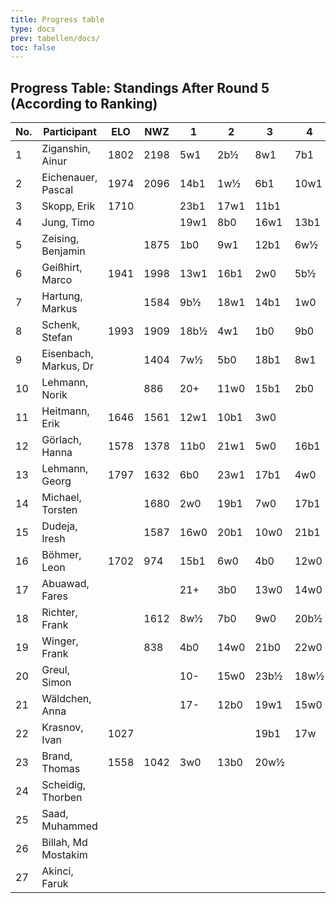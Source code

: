```yaml
---
title: Progress table
type: docs
prev: tabellen/docs/
toc: false
---
```


## Progress Table: Standings After Round 5 (According to Ranking)

| No. | Participant          | ELO  | NWZ  | 1   | 2   | 3   | 4   | 5   | Points | BH   | SB   |
|-----|----------------------|------|------|-----|-----|-----|-----|-----|--------|------|------|
| 1   | Ziganshin, Ainur     | 1802 | 2198 | 5w1 | 2b½ | 8w1 | 7b1 | 3+  | 4.5    | 16.0 | 14.00|
| 2   | Eichenauer, Pascal   | 1974 | 2096 | 14b1| 1w½ | 6b1 | 10w1| 4b  | 3.5    | 16.0 | 9.50 |
| 3   | Skopp, Erik          | 1710 |      | 23b1| 17w1| 11b1|     | 1-  | 3.0    | 14.0 | 5.50 |
| 4   | Jung, Timo           |      |      | 19w1| 8b0 | 16w1| 13b1| 2w  | 3.0    | 11.0 | 4.50 |
| 5   | Zeising, Benjamin    |      | 1875 | 1b0 | 9w1 | 12b1| 6w½ | 7b  | 2.5    | 15.5 | 6.50 |
| 6   | Geißhirt, Marco      | 1941 | 1998 | 13w1| 16b1| 2w0 | 5b½ | 9w  | 2.5    | 14.5 | 5.50 |
| 7   | Hartung, Markus      |      | 1584 | 9b½ | 18w1| 14b1| 1w0 | 5w  | 2.5    | 14.5 | 5.50 |
| 8   | Schenk, Stefan       | 1993 | 1909 | 18b½| 4w1 | 1b0 | 9b0 | 12w1| 2.5    | 14.0 | 6.25 |
| 9   | Eisenbach, Markus, Dr|      | 1404 | 7w½ | 5b0 | 18b1| 8w1 | 6b  | 2.5    | 13.5 | 5.50 |
| 10  | Lehmann, Norik       |      | 886  | 20+ | 11w0| 15b1| 2b0 | 13w | 2.0    | 14.5 | 4.50 |
| 11  | Heitmann, Erik       | 1646 | 1561 | 12w1| 10b1| 3w0 |     |     | 2.0    | 14.5 | 4.00 |
| 12  | Görlach, Hanna       | 1578 | 1378 | 11b0| 21w1| 5w0 | 16b1| 8b0 | 2.0    | 12.0 | 3.50 |
| 13  | Lehmann, Georg       | 1797 | 1632 | 6b0 | 23w1| 17b1| 4w0 | 10b | 2.0    | 12.0 | 2.50 |
| 14  | Michael, Torsten     |      | 1680 | 2w0 | 19b1| 7w0 | 17b1| 15w | 2.0    | 11.5 | 1.50 |
| 15  | Dudeja, Iresh        |      | 1587 | 16w0| 20b1| 10w0| 21b1| 14b | 2.0    | 10.5 | 4.00 |
| 16  | Böhmer, Leon         | 1702 | 974  | 15b1| 6w0 | 4b0 | 12w0| 20w | 1.0    | 13.0 | 2.50 |
| 17  | Abuawad, Fares       |      |      | 21+ | 3b0 | 13w0| 14w0| 22b | 1.0    | 13.0 | 2.00 |
| 18  | Richter, Frank       |      | 1612 | 8w½ | 7b0 | 9w0 | 20b½| 21w | 1.0    | 12.5 | 2.25 |
| 19  | Winger, Frank        |      | 838  | 4b0 | 14w0| 21b0| 22w0| +   | 1.0    | 11.0 | 0.00 |
| 20  | Greul, Simon         |      |      | 10- | 15w0| 23b½| 18w½| 16b | 1.0    | 10.5 | 1.50 |
| 21  | Wäldchen, Anna       |      |      | 17- | 12b0| 19w1| 15w0| 18b | 1.0    | 10.0 | 0.50 |
| 22  | Krasnov, Ivan        | 1027 |      |     |     | 19b1| 17w |     | 1.0    | 10.0 | 0.50 |
| 23  | Brand, Thomas        | 1558 | 1042 | 3w0 | 13b0| 20w½|     |     | 0.5    | 12.0 | 1.00 |
| 24  | Scheidig, Thorben    |      |      |     |     |     |     | 26w | 0.0    | 10.0 | 0.00 |
| 25  | Saad, Muhammed       |      |      |     |     |     |     | 27b | 0.0    | 10.0 | 0.00 |
| 26  | Billah, Md Mostakim  |      |      |     |     |     |     | 24b | 0.0    | 10.0 | 0.00 |
| 27  | Akinci, Faruk        |      |      |     |     |     |     | 25w | 0.0    | 10.0 | 0.00 |

